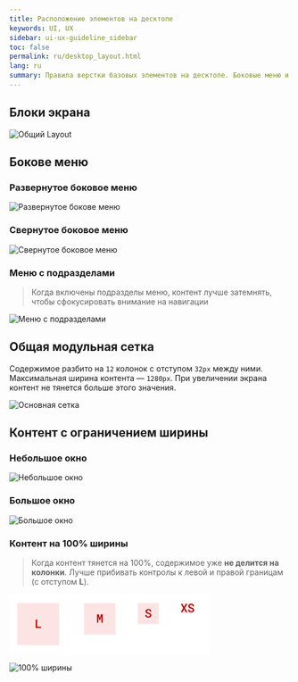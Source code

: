 ```yaml
---
title: Расположение элементов на десктопе
keywords: UI, UX
sidebar: ui-ux-guideline_sidebar
toc: false
permalink: ru/desktop_layout.html
lang: ru
summary: Правила верстки базовых элементов на десктопе. Боковые меню и общая модульная сетка.
---
```


## Блоки экрана

![Общий Layout](../../../images/pages/guides/ui-ux-guideline/uiuxg_desktop_layout/1.png)

## Бокове меню

### Развернутое боковое меню

![Развернутое бокове меню](../../../images/pages/guides/ui-ux-guideline/uiuxg_desktop_layout/2.png)

### Свернутое боковое меню

![Свернутое боковое меню](../../../images/pages/guides/ui-ux-guideline/uiuxg_desktop_layout/3.png)

### Меню с подразделами

>Когда включены подразделы меню, контент лучше затемнять, чтобы сфокусировать внимание на навигации

![Меню с подразделами](../../../images/pages/guides/ui-ux-guideline/uiuxg_desktop_layout/4.png)

## Общая модульная сетка

Содержимое разбито на `12` колонок с отступом `32px` между ними. Максимальная ширина контента — `1280px`. При увеличении экрана контент не тянется больше этого значения.

![Основная сетка](../../../images/pages/guides/ui-ux-guideline/uiuxg_desktop_layout/5.png)

## Контент с ограничением ширины

### Небольшое окно

![Небольшое окно](../../../images/pages/guides/ui-ux-guideline/uiuxg_desktop_layout/6.png)

### Большое окно

![Большое окно](../../../images/pages/guides/ui-ux-guideline/uiuxg_desktop_layout/7.png)

### Контент на 100% ширины

>Когда контент тянется на 100%, содержимое уже **не делится на колонки**. Лучше прибивать контролы к левой и правой границам (с отступом **L**).

![Отступы](../../../images/pages/guides/ui-ux-guideline/uiuxg_desktop_layout/8.png)

![100% ширины](../../../images/pages/guides/ui-ux-guideline/uiuxg_desktop_layout/9.png)
